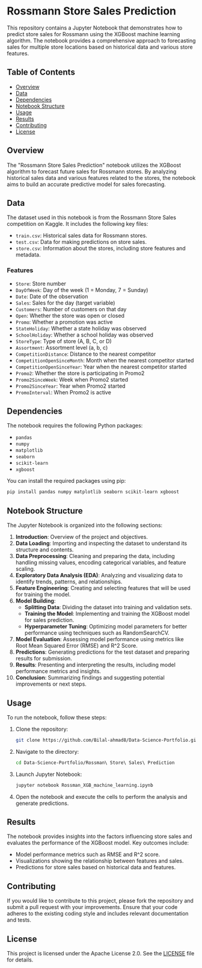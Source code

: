 # Rossmann Store Sales Prediction

This repository contains a Jupyter Notebook that demonstrates how to predict store sales for Rossmann using the XGBoost machine learning algorithm. The notebook provides a comprehensive approach to forecasting sales for multiple store locations based on historical data and various store features.

## Table of Contents

- [Overview](#overview)
- [Data](#data)
- [Dependencies](#dependencies)
- [Notebook Structure](#notebook-structure)
- [Usage](#usage)
- [Results](#results)
- [Contributing](#contributing)
- [License](#license)

## Overview

The "Rossmann Store Sales Prediction" notebook utilizes the XGBoost algorithm to forecast future sales for Rossmann stores. By analyzing historical sales data and various features related to the stores, the notebook aims to build an accurate predictive model for sales forecasting.

## Data

The dataset used in this notebook is from the Rossmann Store Sales competition on Kaggle. It includes the following key files:

- `train.csv`: Historical sales data for Rossmann stores.
- `test.csv`: Data for making predictions on store sales.
- `store.csv`: Information about the stores, including store features and metadata.

### Features

- `Store`: Store number
- `DayOfWeek`: Day of the week (1 = Monday, 7 = Sunday)
- `Date`: Date of the observation
- `Sales`: Sales for the day (target variable)
- `Customers`: Number of customers on that day
- `Open`: Whether the store was open or closed
- `Promo`: Whether a promotion was active
- `StateHoliday`: Whether a state holiday was observed
- `SchoolHoliday`: Whether a school holiday was observed
- `StoreType`: Type of store (A, B, C, or D)
- `Assortment`: Assortment level (a, b, c)
- `CompetitionDistance`: Distance to the nearest competitor
- `CompetitionOpenSinceMonth`: Month when the nearest competitor started
- `CompetitionOpenSinceYear`: Year when the nearest competitor started
- `Promo2`: Whether the store is participating in Promo2
- `Promo2SinceWeek`: Week when Promo2 started
- `Promo2SinceYear`: Year when Promo2 started
- `PromoInterval`: When Promo2 is active

## Dependencies

The notebook requires the following Python packages:

- `pandas`
- `numpy`
- `matplotlib`
- `seaborn`
- `scikit-learn`
- `xgboost`

You can install the required packages using pip:

```bash
pip install pandas numpy matplotlib seaborn scikit-learn xgboost
```

## Notebook Structure

The Jupyter Notebook is organized into the following sections:

1. **Introduction**: Overview of the project and objectives.
2. **Data Loading**: Importing and inspecting the dataset to understand its structure and contents.
3. **Data Preprocessing**: Cleaning and preparing the data, including handling missing values, encoding categorical variables, and feature scaling.
4. **Exploratory Data Analysis (EDA)**: Analyzing and visualizing data to identify trends, patterns, and relationships.
5. **Feature Engineering**: Creating and selecting features that will be used for training the model.
6. **Model Building**:
   - **Splitting Data**: Dividing the dataset into training and validation sets.
   - **Training the Model**: Implementing and training the XGBoost model for sales prediction.
   - **Hyperparameter Tuning**: Optimizing model parameters for better performance using techniques such as RandomSearchCV.
7. **Model Evaluation**: Assessing model performance using metrics like Root Mean Squared Error (RMSE) and R^2 Score.
8. **Predictions**: Generating predictions for the test dataset and preparing results for submission.
9. **Results**: Presenting and interpreting the results, including model performance metrics and insights.
10. **Conclusion**: Summarizing findings and suggesting potential improvements or next steps.

## Usage

To run the notebook, follow these steps:

1. Clone the repository:

   ```bash
   git clone https://github.com/Bilal-ahmad8/Data-Science-Portfolio.git
   ```

2. Navigate to the directory:

   ```bash
   cd Data-Science-Portfolio/Rossman\ Store\ Sales\ Prediction
   ```

3. Launch Jupyter Notebook:

   ```bash
   jupyter notebook Rossman_XGB_machine_learning.ipynb
   ```

4. Open the notebook and execute the cells to perform the analysis and generate predictions.

## Results

The notebook provides insights into the factors influencing store sales and evaluates the performance of the XGBoost model. Key outcomes include:

- Model performance metrics such as RMSE and R^2 score.
- Visualizations showing the relationship between features and sales.
- Predictions for store sales based on historical data and features.

## Contributing

If you would like to contribute to this project, please fork the repository and submit a pull request with your improvements. Ensure that your code adheres to the existing coding style and includes relevant documentation and tests.

## License

This project is licensed under the Apache License 2.0. See the [LICENSE](LICENSE) file for details.
